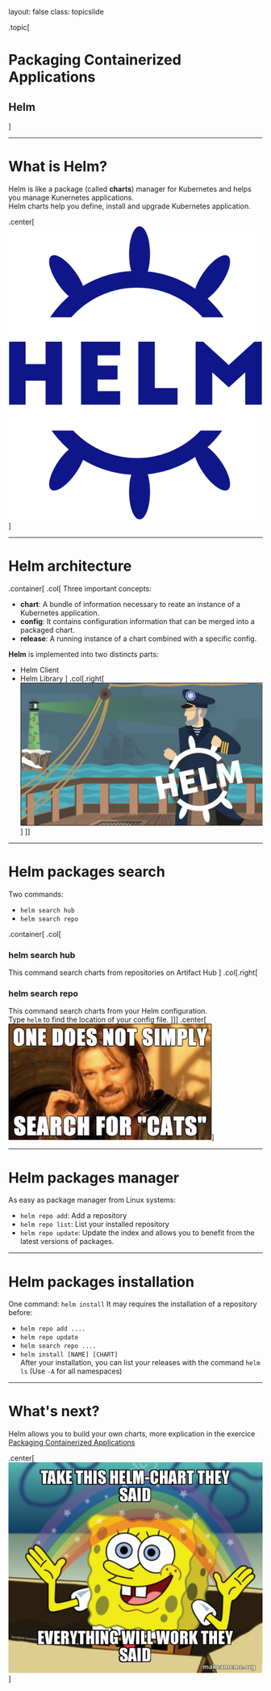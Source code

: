 layout: false
class: topicslide

.topic[

# Packaging Containerized Applications

## Helm

]

---

# What is Helm?
Helm is like a package (called **charts**) manager for Kubernetes and helps you manage Kunernetes applications.  
Helm charts help you define, install and upgrade Kubernetes application.

.center[
![Helm-logo](../img/helm.svg)]

---

# Helm architecture
.container[
.col[
Three important concepts:
- **chart**: A bundle of information necessary to reate an instance of a Kubernetes application.
- **config**: It contains configuration information that can be merged into a packaged chart.
- **release**: A running instance of a chart combined with a specific config.  

**Helm** is implemented into two distincts parts:
- Helm Client
- Helm Library
]
.col[.right[
![:scale 80%, Helm](../img/helm_arch.png)]
]]

---

# Helm packages search
Two commands:
- `helm search hub`
- `helm search repo`  

.container[
.col[
### helm search hub  
This command search charts from repositories on Artifact Hub
]
.col[.right[
### helm search repo
This command search charts from your Helm configuration.  
Type `helm` to find the location of your config file.
]]]
.center[![scale: 70%, Helm-search](../img/helm-search.png)]

---

# Helm packages manager
As easy as package manager from Linux systems:
- `helm repo add`: Add a repository
- `helm repo list`: List your installed repository
- `helm repo update`: Update the index and allows you to benefit from the latest versions of packages.

---

# Helm packages installation
One command: `helm install`
It may requires the installation of a repository before:
- `helm repo add ....`
- `helm repo update`
- `helm search repo ....`
- `helm install [NAME] [CHART]`  
After your installation, you can list your releases with the command `helm ls` (Use `-A` for all namespaces)

---

# What's next?
Helm allows you to build your own charts, more explication in the exercice [Packaging Containerized Applications](../exercises-containers/12-AppPackaging.html)

.center[![:scale 40%, Helm-exercices](../img/helmchart.jpg)]